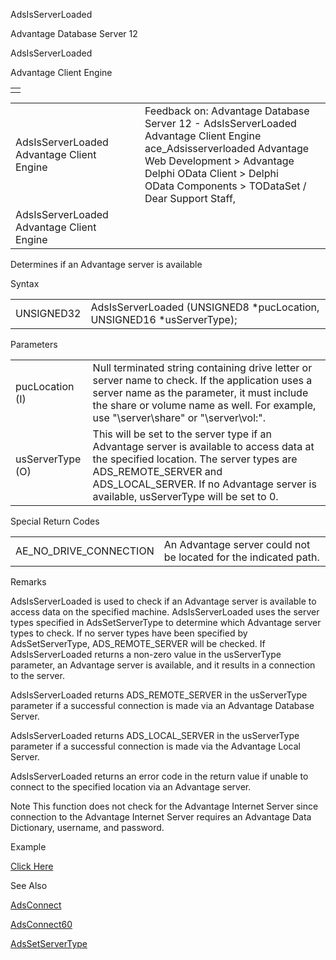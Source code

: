 AdsIsServerLoaded




Advantage Database Server 12  

AdsIsServerLoaded

Advantage Client Engine

|  |
| --- |
|  |

|  |  |  |  |  |
| --- | --- | --- | --- | --- |
| AdsIsServerLoaded  Advantage Client Engine |  |  | Feedback on: Advantage Database Server 12 - AdsIsServerLoaded Advantage Client Engine ace\_Adsisserverloaded Advantage Web Development > Advantage Delphi OData Client > Delphi OData Components > TODataSet / Dear Support Staff, |  |
| AdsIsServerLoaded  Advantage Client Engine |  |  |  |  |

Determines if an Advantage server is available

Syntax

|  |  |
| --- | --- |
| UNSIGNED32 | AdsIsServerLoaded (UNSIGNED8 \*pucLocation,  UNSIGNED16 \*usServerType); |

Parameters

|  |  |
| --- | --- |
| pucLocation (I) | Null terminated string containing drive letter or server name to check. If the application uses a server name as the parameter, it must include the share or volume name as well. For example, use "\\server\share" or "\\server\vol:". |
| usServerType (O) | This will be set to the server type if an Advantage server is available to access data at the specified location. The server types are ADS\_REMOTE\_SERVER and ADS\_LOCAL\_SERVER. If no Advantage server is available, usServerType will be set to 0. |

Special Return Codes

|  |  |
| --- | --- |
| AE\_NO\_DRIVE\_CONNECTION | An Advantage server could not be located for the indicated path. |

Remarks

AdsIsServerLoaded is used to check if an Advantage server is available to access data on the specified machine. AdsIsServerLoaded uses the server types specified in AdsSetServerType to determine which Advantage server types to check. If no server types have been specified by AdsSetServerType, ADS\_REMOTE\_SERVER will be checked. If AdsIsServerLoaded returns a non-zero value in the usServerType parameter, an Advantage server is available, and it results in a connection to the server.

AdsIsServerLoaded returns ADS\_REMOTE\_SERVER in the usServerType parameter if a successful connection is made via an Advantage Database Server.

AdsIsServerLoaded returns ADS\_LOCAL\_SERVER in the usServerType parameter if a successful connection is made via the Advantage Local Server.

AdsIsServerLoaded returns an error code in the return value if unable to connect to the specified location via an Advantage server.

Note This function does not check for the Advantage Internet Server since connection to the Advantage Internet Server requires an Advantage Data Dictionary, username, and password.

Example

[Click Here](ace_examples.htm#adsisserverloadedexample)

See Also

[AdsConnect](ace_adsconnect.htm)

[AdsConnect60](ace_adsconnect60.htm)

[AdsSetServerType](ace_adssetservertype.htm)